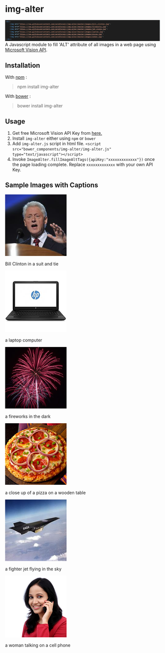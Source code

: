 # img-alter

![sample gif file](https://github.com/sarathsnair/img-alter/blob/master/images/sample.gif)
A Javascript module to fill 'ALT' attribute of all images in a web page using [Microsoft Vision API](https://www.microsoft.com/cognitive-services/en-us/computer-vision-api).

## Installation

With [npm](https://www.npmjs.com/) :

> npm install img-alter

With [bower](https://bower.io) :

> bower install img-alter

## Usage
 1. Get free Microsoft Vision API Key from [here.](https://www.microsoft.com/cognitive-services/en-us/computer-vision-api) 
 2. Install `img-alter` either using `npm` or `bower`
 3. Add `img-alter.js` script in html file. 
 `<script src="bower_components/img-alter/img-alter.js" type="text/javascript"></script>` 
 4. Invoke `ImageAlter.fillImageAltTags({apiKey:"xxxxxxxxxxxxx"})` once the page loading complete. Replace `xxxxxxxxxxxxx` with your own API Key.


## Sample Images with Captions

![bill clinton](https://github.com/sarathsnair/img-alter/blob/master/images/bill_clinton.jpg)

Bill Clinton in a suit and tie


![Laptop](https://github.com/sarathsnair/img-alter/blob/master/images/laptop.jpg)

a laptop computer


![Fireworks](https://github.com/sarathsnair/img-alter/blob/master/images/fireworks.jpg)

a fireworks in the dark


![Pizza](https://github.com/sarathsnair/img-alter/blob/master/images/pizza.jpg)

a close up of a pizza on a wooden table


![Plane](https://github.com/sarathsnair/img-alter/blob/master/images/jet_plane.jpg)

a fighter jet flying in the sky


![Woman](https://github.com/sarathsnair/img-alter/blob/master/images/woman.jpg)

a woman talking on a cell phone
